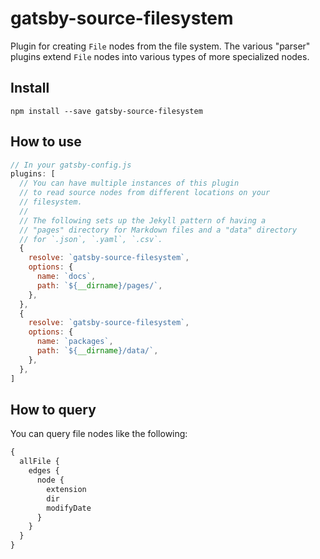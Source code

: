 # gatsby-source-filesystem

Plugin for creating `File` nodes from the file system. The various
"parser" plugins extend `File` nodes into various types of more
specialized nodes.

## Install

`npm install --save gatsby-source-filesystem`

## How to use

```javascript
// In your gatsby-config.js
plugins: [
  // You can have multiple instances of this plugin
  // to read source nodes from different locations on your
  // filesystem.
  //
  // The following sets up the Jekyll pattern of having a
  // "pages" directory for Markdown files and a "data" directory
  // for `.json`, `.yaml`, `.csv`.
  {
    resolve: `gatsby-source-filesystem`,
    options: {
      name: `docs`,
      path: `${__dirname}/pages/`,
    },
  },
  {
    resolve: `gatsby-source-filesystem`,
    options: {
      name: `packages`,
      path: `${__dirname}/data/`,
    },
  },
]
```

## How to query

You can query file nodes like the following:

```graphql
{
  allFile {
    edges {
      node {
        extension
        dir
        modifyDate
      }
    }
  }
}
```
